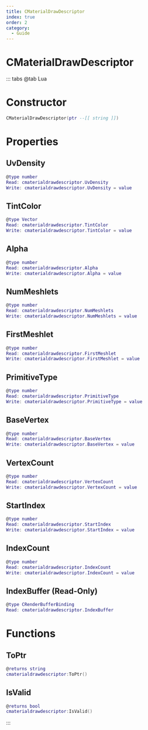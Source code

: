 ```yaml
---
title: CMaterialDrawDescriptor
index: true
order: 2
category:
  - Guide
---
```


# CMaterialDrawDescriptor

::: tabs
@tab Lua
# Constructor
```lua
CMaterialDrawDescriptor(ptr --[[ string ]])
```
# Properties
## UvDensity 
```lua
@type number
Read: cmaterialdrawdescriptor.UvDensity
Write: cmaterialdrawdescriptor.UvDensity = value
```
## TintColor 
```lua
@type Vector
Read: cmaterialdrawdescriptor.TintColor
Write: cmaterialdrawdescriptor.TintColor = value
```
## Alpha 
```lua
@type number
Read: cmaterialdrawdescriptor.Alpha
Write: cmaterialdrawdescriptor.Alpha = value
```
## NumMeshlets 
```lua
@type number
Read: cmaterialdrawdescriptor.NumMeshlets
Write: cmaterialdrawdescriptor.NumMeshlets = value
```
## FirstMeshlet 
```lua
@type number
Read: cmaterialdrawdescriptor.FirstMeshlet
Write: cmaterialdrawdescriptor.FirstMeshlet = value
```
## PrimitiveType 
```lua
@type number
Read: cmaterialdrawdescriptor.PrimitiveType
Write: cmaterialdrawdescriptor.PrimitiveType = value
```
## BaseVertex 
```lua
@type number
Read: cmaterialdrawdescriptor.BaseVertex
Write: cmaterialdrawdescriptor.BaseVertex = value
```
## VertexCount 
```lua
@type number
Read: cmaterialdrawdescriptor.VertexCount
Write: cmaterialdrawdescriptor.VertexCount = value
```
## StartIndex 
```lua
@type number
Read: cmaterialdrawdescriptor.StartIndex
Write: cmaterialdrawdescriptor.StartIndex = value
```
## IndexCount 
```lua
@type number
Read: cmaterialdrawdescriptor.IndexCount
Write: cmaterialdrawdescriptor.IndexCount = value
```
## IndexBuffer (Read-Only)
```lua
@type CRenderBufferBinding
Read: cmaterialdrawdescriptor.IndexBuffer
```
# Functions
## ToPtr
```lua
@returns string
cmaterialdrawdescriptor:ToPtr()
```
## IsValid
```lua
@returns bool
cmaterialdrawdescriptor:IsValid()
```

:::